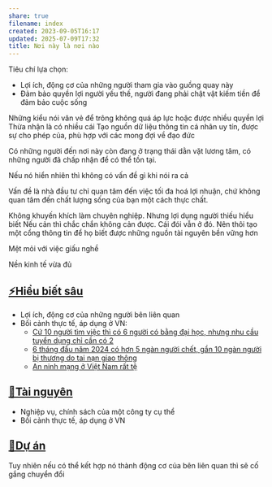 ```yaml
---
share: true
filename: index
created: 2023-09-05T16:17
updated: 2025-07-09T17:32
title: Nơi này là nơi nào
---
```

Tiêu chí lựa chọn:
- Lợi ích, động cơ của những người tham gia vào guồng quay này
- Đảm bảo quyền lợi người yếu thế, người đang phải chật vật kiếm tiền để đảm bảo cuộc sống

Những kiểu nói văn vẻ để trông không quá áp lực hoặc được nhiều quyền lợi
Thừa nhận là có nhiều cái 
Tạo nguồn dữ liệu thông tin cá nhân uy tín, được sự cho phép của, phù hợp với các mong đợi về đạo đức

Có những người đến nơi này còn đang ở trạng thái dằn vặt lương tâm, có những người đã chấp nhận để có thể tồn tại. 

Nếu nó hiển nhiên thì không có vấn đề gì khi nói ra cả

Vấn đề là nhà đầu tư chỉ quan tâm đến việc tối đa hoá lợi nhuận, chứ không quan tâm đến chất lượng sống của bạn một cách thực chất.

Không khuyến khích làm chuyên nghiệp. Nhưng 
lợi dụng người thiếu hiểu biết
Nếu cản thì chắc chắn không cản được. Cái đói vẫn ở đó. Nên thôi tạo một cổng thông tin để họ biết được những nguồn tài nguyên bền vững hơn

Mệt mỏi với việc giấu nghề

Nền kinh tế vừa đủ

## [⚡Hiểu biết sâu](./%E2%9A%A1Hi%E1%BB%83u%20bi%E1%BA%BFt%20s%C3%A2u/index.md)
- Lợi ích, động cơ của những người bên liên quan
- Bối cảnh thực tế, áp dụng ở VN:
	- [Cứ 10 người tìm việc thì có 6 người có bằng đại học, nhưng nhu cầu tuyển dụng chỉ cần có 2](./%E2%9A%A1Hi%E1%BB%83u%20bi%E1%BA%BFt%20s%C3%A2u/Ki%E1%BA%BFm%20ti%E1%BB%81n/L%C3%A0m%20thu%C3%AA/C%E1%BB%A9%2010%20ng%C6%B0%E1%BB%9Di%20t%C3%ACm%20vi%E1%BB%87c%20th%C3%AC%20c%C3%B3%206%20ng%C6%B0%E1%BB%9Di%20c%C3%B3%20b%E1%BA%B1ng%20%C4%91%E1%BA%A1i%20h%E1%BB%8Dc,%20nh%C6%B0ng%20nhu%20c%E1%BA%A7u%20tuy%E1%BB%83n%20d%E1%BB%A5ng%20ch%E1%BB%89%20c%E1%BA%A7n%20c%C3%B3%202.md)
	- [6 tháng đầu năm 2024 có hơn 5 ngàn người chết, gần 10 ngàn người bị thương do tai nạn giao thông](./%E2%9A%A1Hi%E1%BB%83u%20bi%E1%BA%BFt%20s%C3%A2u/T%E1%BB%95%20ch%E1%BB%A9c%20t%C3%A0i%20ch%C3%ADnh/B%E1%BA%A3o%20hi%E1%BB%83m/Nhu%20c%E1%BA%A7u,%20l%E1%BB%A3i%20%C3%ADch%20c%E1%BB%A7a%20kh%C3%A1ch%20h%C3%A0ng/T%E1%BB%89%20l%E1%BB%87%20tai%20n%E1%BA%A1n/6%20th%C3%A1ng%20%C4%91%E1%BA%A7u%20n%C4%83m%202024%20c%C3%B3%20h%C6%A1n%205%20ng%C3%A0n%20ng%C6%B0%E1%BB%9Di%20ch%E1%BA%BFt,%20g%E1%BA%A7n%2010%20ng%C3%A0n%20ng%C6%B0%E1%BB%9Di%20b%E1%BB%8B%20th%C6%B0%C6%A1ng%20do%20tai%20n%E1%BA%A1n%20giao%20th%C3%B4ng.md)
	- [An ninh mạng ở Việt Nam rất tệ](./%E2%9A%A1Hi%E1%BB%83u%20bi%E1%BA%BFt%20s%C3%A2u/Ki%E1%BA%BFm%20ti%E1%BB%81n/Ph%E1%BA%A1m%20t%E1%BB%99i/Mua%20b%C3%A1n%20th%C3%B4ng%20tin%20c%C3%A1%20nh%C3%A2n/An%20ninh%20m%E1%BA%A1ng%20%E1%BB%9F%20Vi%E1%BB%87t%20Nam%20r%E1%BA%A5t%20t%E1%BB%87.md)

## [📜Tài nguyên](./%F0%9F%93%9CT%C3%A0i%20nguy%C3%AAn/index.md)
- Nghiệp vụ, chính sách của một công ty cụ thể
- Bối cảnh thực tế, áp dụng ở VN
## [📐Dự án](./%F0%9F%93%90D%E1%BB%B1%20%C3%A1n/index.md)

Tuy nhiên nếu có thể kết hợp nó thành động cơ của bên liên quan thì sẽ cố gắng chuyển đổi
